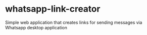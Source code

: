 # whatsapp-link-creator
Simple web application that creates links for sending messages via Whatsapp desktop application
